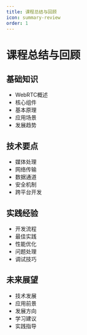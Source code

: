 ```yaml
---
title: 课程总结与回顾
icon: summary-review
order: 1
---
```


# 课程总结与回顾

## 基础知识
- WebRTC概述
- 核心组件
- 基本原理
- 应用场景
- 发展趋势

## 技术要点
- 媒体处理
- 网络传输
- 数据通道
- 安全机制
- 跨平台开发

## 实践经验
- 开发流程
- 最佳实践
- 性能优化
- 问题处理
- 调试技巧

## 未来展望
- 技术发展
- 应用前景
- 发展方向
- 学习建议
- 实践指导
